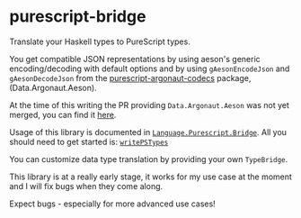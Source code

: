 # purescript-bridge

Translate your Haskell types to PureScript types.

You get compatible JSON representations by using aeson's generic encoding/decoding with default options
and by using `gAesonEncodeJson` and `gAesonDecodeJson` from the [purescript-argonaut-codecs](https://github.com/purescript-contrib/purescript-argonaut-codecs)
package, (Data.Argonaut.Aeson).

At the time of this writing the PR providing `Data.Argonaut.Aeson` was not yet merged, you can find it
[here](https://github.com/purescript-contrib/purescript-argonaut-codecs/pull/12).

Usage of this library is documented in [`Language.Purescript.Bridge`](http://hackage.haskell.org/package/purescript-bridge/docs/Language-PureScript-Bridge.html).
All you should need to get started is: [`writePSTypes`](http://hackage.haskell.org/package/purescript-bridge-0.1.0.0/docs/Language-PureScript-Bridge.html#writePSTypes)

You can customize data type translation by providing your own `TypeBridge`.

This library is at a really early stage, it works for my use case at the moment and I will fix bugs when they come along.

Expect bugs - especially for more advanced use cases!
